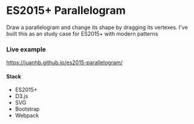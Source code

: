 # ES2015+ Parallelogram
Draw a parallelogram and change its shape by dragging its vertexes.
I've built this as an study case for ES2015+ with modern patterns

### Live example
https://juanhb.github.io/es2015-parallelogram/

#### Stack
* ES2015+
* D3.js
* SVG
* Bootstrap
* Webpack
